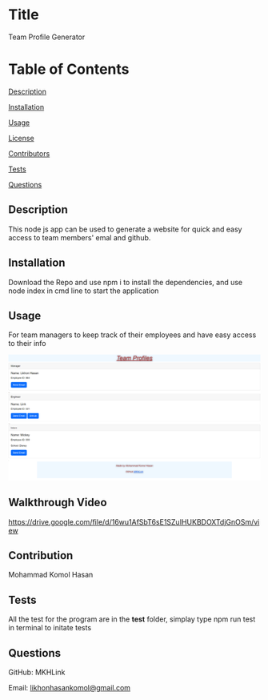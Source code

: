 


# Title
Team Profile Generator

# Table of Contents
[Description](#description)

[Installation](#instalation)

[Usage](#usage)

[License](#license)

[Contributors](#contributors)

[Tests](#tests)

[Questions](#questions)

## Description
This node js app can be used to generate a website for quick and easy access to team members' emal and github.

## Installation
Download the Repo and use npm i to install the dependencies, and use node index in cmd line to start the application

## Usage
For team managers to keep track of their employees and have easy access to their info

![alt text](./screenshot/screenshot.png)

## Walkthrough Video
https://drive.google.com/file/d/16wu1AfSbT6sE1SZuIHUKBDOXTdjGnOSm/view

## Contribution
Mohammad Komol Hasan

## Tests
All the test for the program are in the   __test__ folder, simplay type npm run test in terminal to initate tests

## Questions
GitHub: MKHLink

Email: likhonhasankomol@gmail.com
    